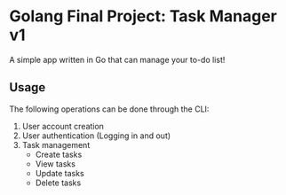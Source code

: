 # Golang Final Project: Task Manager v1

A simple app written in Go that can manage your to-do list!


## Usage
The following operations can be done through the CLI:
1. User account creation
2. User authentication (Logging in and out)
3. Task management
    - Create tasks
    - View tasks
    - Update tasks
    - Delete tasks
